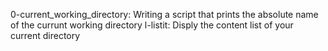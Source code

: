 0-current_working_directory: Writing a script that prints the absolute name of the currunt working directory
l-listit: Disply the content list of your current directory
